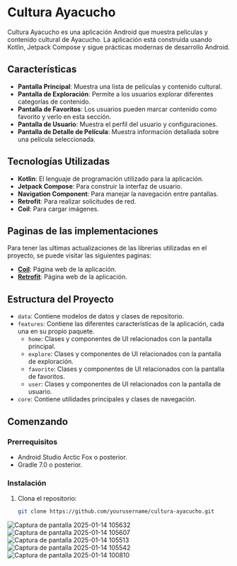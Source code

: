 # Cultura Ayacucho

Cultura Ayacucho es una aplicación Android que muestra películas y contenido cultural de Ayacucho. La aplicación está construida usando Kotlin, Jetpack Compose y sigue prácticas modernas de desarrollo Android.

## Características

- **Pantalla Principal**: Muestra una lista de películas y contenido cultural.
- **Pantalla de Exploración**: Permite a los usuarios explorar diferentes categorías de contenido.
- **Pantalla de Favoritos**: Los usuarios pueden marcar contenido como favorito y verlo en esta sección.
- **Pantalla de Usuario**: Muestra el perfil del usuario y configuraciones.
- **Pantalla de Detalle de Película**: Muestra información detallada sobre una película seleccionada.

## Tecnologías Utilizadas

- **Kotlin**: El lenguaje de programación utilizado para la aplicación.
- **Jetpack Compose**: Para construir la interfaz de usuario.
- **Navigation Component**: Para manejar la navegación entre pantallas.
- **Retrofit**: Para realizar solicitudes de red.
- **Coil**: Para cargar imágenes.

## Paginas de las implementaciones
Para tener las ultimas actualizaciones de las librerias utilizadas en el proyecto, se puede visitar las siguientes paginas:
- **[Coil](https://github.com/coil-kt/coil/blob/main/CHANGELOG.md#270---july-17-2024)**: Página web de la aplicación.
- **[Retrofit](https://github.com/square/retrofit)**: Página web de la aplicación.


## Estructura del Proyecto

- `data`: Contiene modelos de datos y clases de repositorio.
- `features`: Contiene las diferentes características de la aplicación, cada una en su propio paquete.
  - `home`: Clases y componentes de UI relacionados con la pantalla principal.
  - `explore`: Clases y componentes de UI relacionados con la pantalla de exploración.
  - `favorite`: Clases y componentes de UI relacionados con la pantalla de favoritos.
  - `user`: Clases y componentes de UI relacionados con la pantalla de usuario.
- `core`: Contiene utilidades principales y clases de navegación.

## Comenzando

### Prerrequisitos

- Android Studio Arctic Fox o posterior.
- Gradle 7.0 o posterior.

### Instalación

1. Clona el repositorio:
   ```sh
   git clone https://github.com/yourusername/cultura-ayacucho.git

![Captura de pantalla 2025-01-14 105632](https://github.com/user-attachments/assets/2be296a1-0144-4bcc-9f5e-27bf870d0eb5)
![Captura de pantalla 2025-01-14 105607](https://github.com/user-attachments/assets/5f1cc2f5-6bd9-4345-a484-86ea73d6c428)
![Captura de pantalla 2025-01-14 105513](https://github.com/user-attachments/assets/dd92bf5b-8772-4abc-b2a5-a4722adc60bd)
![Captura de pantalla 2025-01-14 105542](https://github.com/user-attachments/assets/8dd3b2d0-ad61-4223-93a4-997384892ed6)
![Captura de pantalla 2025-01-14 100810](https://github.com/user-attachments/assets/8b941d20-263b-4b22-8ab6-f9f0f0489726)
